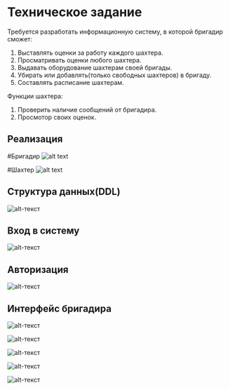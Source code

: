 # Техническое задание

Требуется разработать информационную систему, в которой бригадир сможет:
1) Выставлять оценки за работу каждого шахтера.
2) Просматривать оценки любого шахтера.
3) Выдавать оборудование шахтерам своей бригады.
4) Убирать или добавлять(только свободных шахтеров) в бригаду.
5) Составлять расписание шахтерам.

Функции шахтера:
1) Проверить наличие сообщений от бригадира.
2) Просмотор своих оценок.

## Реализация
#Бригадир
![alt text](https://github.com/progML/Miner_Information_system/blob/main/back/result/result_foreman.gif)

#Шахтер
![alt text](https://github.com/progML/Miner_Information_system/blob/main/back/result/result_miner.gif)


## Структура данных(DDL)
![alt-текст](https://github.com/progML/Miner_Information_system/blob/main/back/DDL.png)






## Вход в систему
![alt-текст](https://github.com/progML/Miner_Information_system/blob/main/back/result/welcome.jpg)

## Авторизация
![alt-текст](https://github.com/progML/Miner_Information_system/blob/main/back/result/auth.jpg)

## Интерфейс бригадира
![alt-текст](https://github.com/progML/Miner_Information_system/blob/main/back/result/sYJN10cr8Co.jpg)


![alt-текст](https://github.com/progML/Miner_Information_system/blob/main/back/result/eanWdVIWzV8.jpg)


![alt-текст](https://github.com/progML/Miner_Information_system/blob/main/back/result/JdU4aA9r1eY.jpg)


![alt-текст](https://github.com/progML/Miner_Information_system/blob/main/back/result/oFvxSL8TUEo.jpg)


![alt-текст](https://github.com/progML/Miner_Information_system/blob/main/back/result/RWzJVhHBIGA.jpg)

